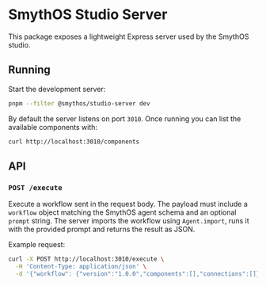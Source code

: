 # SmythOS Studio Server

This package exposes a lightweight Express server used by the SmythOS studio.

## Running

Start the development server:

```bash
pnpm --filter @smythos/studio-server dev
```

By default the server listens on port `3010`. Once running you can list the
available components with:

```bash
curl http://localhost:3010/components
```

## API

### `POST /execute`

Execute a workflow sent in the request body. The payload must include a
`workflow` object matching the SmythOS agent schema and an optional `prompt`
string. The server imports the workflow using `Agent.import`, runs it with the
provided prompt and returns the result as JSON.

Example request:

```bash
curl -X POST http://localhost:3010/execute \
  -H 'Content-Type: application/json' \
  -d '{"workflow": {"version":"1.0.0","components":[],"connections":[]}, "prompt": "Hello"}'
```
